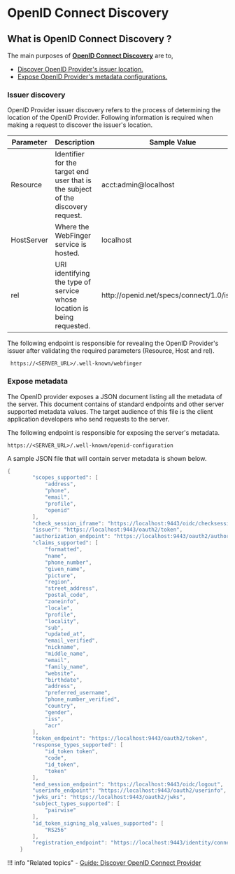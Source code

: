 # OpenID Connect Discovery 

## What is OpenID Connect Discovery ?

The main purposes of [**OpenID Connect Discovery**](https://openid.net/specs/openid-connect-discovery-1_0.html) are to,

- [Discover OpenID Provider's issuer location.](#issuer-discovery)
- [Expose OpenID Provider's metadata configurations.](#expose-metadata) 

### Issuer discovery

OpenID Provider issuer discovery refers to the process of determining the location
of the OpenID Provider. Following information is required when making a request to discover the issuer's location.
  
 <table>
 <thead>
 <tr class="header">
 <th>Parameter</th>
 <th>Description</th>
 <th>Sample Value</th>
 </tr>
 </thead>
 <tbody>
 <tr class="odd">
 <td>Resource</td>
 <td>Identifier for the target end user that is the subject of the discovery request.</td>
 <td>acct:admin@localhost</td>
 </tr>
 <tr class="even">
 <td>HostServer</td>
 <td>Where the WebFinger service is hosted.</td>
 <td>localhost</td>
 </tr>
 <tr class="odd">
 <td>rel</td>
 <td>URI identifying the type of service whose location is being requested.</td>
 <td>http://openid.net/specs/connect/1.0/issuer</td>
 </tr>
 </tbody>
 </table>
 
 The following endpoint is responsible for revealing the OpenID Provider's
 issuer after validating the required parameters (Resource, Host and rel). 
 
 ``` https://<SERVER_URL>/.well-known/webfinger```
 
### Expose metadata
 
 The OpenID provider exposes a JSON document listing all the metadata of the server. 
 This document contains of standard endpoints and other server supported metadata values. 
 The target audience of this file is the client application developers who send requests to the
 server.
 
 The following endpoint is responsible for exposing the server's metadata.
 
 ```https://<SERVER_URL>/.well-known/openid-configuration```
 
 A sample JSON file that will contain server metadata is shown below.
``` java
{
        "scopes_supported": [
            "address",
            "phone",
            "email",
            "profile",
            "openid"
        ],
        "check_session_iframe": "https://localhost:9443/oidc/checksession",
        "issuer": "https://localhost:9443/oauth2/token",
        "authorization_endpoint": "https://localhost:9443/oauth2/authorize",
        "claims_supported": [
            "formatted",
            "name",
            "phone_number",
            "given_name",
            "picture",
            "region",
            "street_address",
            "postal_code",
            "zoneinfo",
            "locale",
            "profile",
            "locality",
            "sub",
            "updated_at",
            "email_verified",
            "nickname",
            "middle_name",
            "email",
            "family_name",
            "website",
            "birthdate",
            "address",
            "preferred_username",
            "phone_number_verified",
            "country",
            "gender",
            "iss",
            "acr"
        ],
        "token_endpoint": "https://localhost:9443/oauth2/token",
        "response_types_supported": [
            "id_token token",
            "code",
            "id_token",
            "token"
        ],
        "end_session_endpoint": "https://localhost:9443/oidc/logout",
        "userinfo_endpoint": "https://localhost:9443/oauth2/userinfo",
        "jwks_uri": "https://localhost:9443/oauth2/jwks",
        "subject_types_supported": [
            "pairwise"
        ],
        "id_token_signing_alg_values_supported": [
            "RS256"
        ],
        "registration_endpoint": "https://localhost:9443/identity/connect/register"
    }
```

!!! info "Related topics"
        - [Guide: Discover OpenID Connect Provider](../../../../guides/login/oidc-discovery)